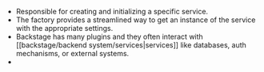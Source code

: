 - Responsible for creating and initializing a specific service.
- The factory provides a streamlined way to get an instance of the service with the appropriate settings.
- Backstage has many plugins and they often interact with [[backstage/backend system/services|services]] like databases, auth mechanisms, or external systems.
- 